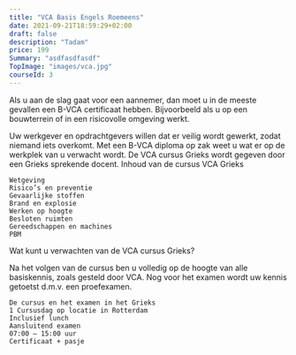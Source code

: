```yaml
---
title: "VCA Basis Engels Roemeens"
date: 2021-09-21T18:59:29+02:00
draft: false
description: "Tadam"
price: 199
Summary: "asdfasdfasdf"
TopImage: "images/vca.jpg"
courseId: 3
---
```


Als u aan de slag gaat voor een aannemer, dan moet u in de meeste gevallen een B-VCA certificaat hebben. Bijvoorbeeld als u op een bouwterrein of in een risicovolle omgeving werkt.

Uw werkgever en opdrachtgevers willen dat er veilig wordt gewerkt, zodat niemand iets overkomt. Met een B-VCA diploma op zak weet u wat er op de werkplek van u verwacht wordt.
De VCA cursus Grieks wordt gegeven door een Grieks sprekende docent.
Inhoud van de cursus VCA Grieks

    Wetgeving
    Risico’s en preventie
    Gevaarlijke stoffen
    Brand en explosie
    Werken op hoogte
    Besloten ruimten
    Gereedschappen en machines
    PBM

 
Wat kunt u verwachten van de VCA cursus Grieks?

Na het volgen van de cursus ben u volledig op de hoogte van alle basiskennis, zoals gesteld door VCA. Nog voor het examen wordt uw kennis getoetst d.m.v. een proefexamen.

    De cursus en het examen in het Grieks
    1 Cursusdag op locatie in Rotterdam
    Inclusief lunch
    Aansluitend examen
    07:00 – 15:00 uur
    Certificaat + pasje
